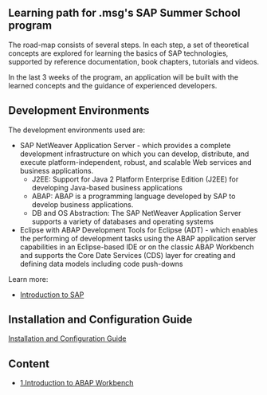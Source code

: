 ## Learning path for .msg's SAP Summer School program

The road-map consists of several steps. In each step, a set of theoretical concepts are explored for learning the basics of SAP technologies, supported by reference documentation, book chapters, tutorials and videos. 

In the last 3 weeks of the program, an application will be built with the learned concepts and the guidance of experienced developers.

## Development Environments

The development environments used are:
- SAP NetWeaver Application Server - which provides a complete development infrastructure on which you can develop, distribute, and execute platform-independent, robust, and scalable Web services and business applications.  
  * J2EE: Support for Java 2 Platform Enterprise Edition (J2EE) for developing Java-based business applications
  * ABAP: ABAP is a programming language developed by SAP to develop business applications.
  * DB and OS Abstraction: The SAP NetWeaver Application Server supports a variety of databases and operating systems
- Eclipse with ABAP Development Tools for Eclipse (ADT) - which enables the performing of development tasks using the ABAP application server capabilities in an Eclipse-based IDE or on the classic ABAP Workbench and supports the Core Date Services (CDS) layer for creating and defining data models including code push-downs

Learn more:
- [Introduction to SAP](https://github.com/msg-CareerPaths/sap-abap-internship/blob/main/documents/SAP%20Summer%20School%20Presentation%200.pptx)

## Installation and Configuration Guide

[Installation and Configuration Guide](https://github.com/msg-CareerPaths/sap-abap-internship/blob/main/documents/SAP%20Summer%20School%20Exercise%200.pdf)

## Content

- [1.Introduction to ABAP Workbench](https://github.com/msg-CareerPaths/sap-abap-internship/blob/main/1.%20Introduction%20to%20ABAP%20Workbench/1.%20Introduction%20to%20ABAP%20Workbench.md)




